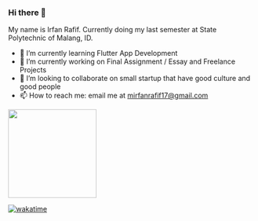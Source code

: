 ### Hi there 👋

My name is Irfan Rafif. Currently doing my last semester at State Polytechnic of Malang, ID.

- 🌱 I’m currently learning Flutter App Development
- 🔭 I’m currently working on Final Assignment / Essay and Freelance Projects
- 👯 I’m looking to collaborate on small startup that have good culture and good people
- 📫 How to reach me: email me at mirfanrafif17@gmail.com

<img height="180em" src="https://github-readme-stats.vercel.app/api/top-langs/?username=mirfanrafif&layout=compact&langs_count=8&theme=algolia"/>

[![wakatime](https://wakatime.com/badge/user/adccd9a4-6c79-4608-bfcd-0187030991da.svg)](https://wakatime.com/@adccd9a4-6c79-4608-bfcd-0187030991da)

<!--
**mirfanrafif/mirfanrafif** is a ✨ _special_ ✨ repository because its `README.md` (this file) appears on your GitHub profile.

Here are some ideas to get you started:

- 🔭 I’m currently working on ...
- 🌱 I’m currently learning ...
- 👯 I’m looking to collaborate on ...
- 🤔 I’m looking for help with ...
- 💬 Ask me about ...
- 📫 How to reach me: ...
- 😄 Pronouns: ...
- ⚡ Fun fact: ...
-->
